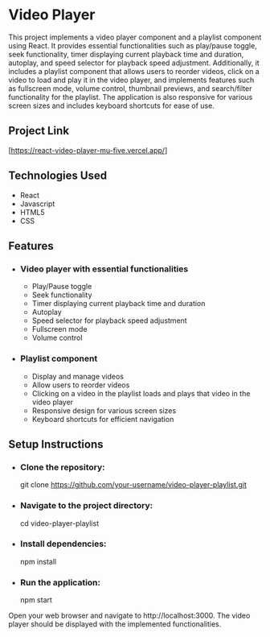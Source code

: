 # Video Player
This project implements a video player component and a playlist component using React. It provides essential functionalities such as play/pause toggle, seek functionality, timer displaying current playback time and duration, autoplay, and speed selector for playback speed adjustment. Additionally, it includes a playlist component that allows users to reorder videos, click on a video to load and play it in the video player, and implements features such as fullscreen mode, volume control, thumbnail previews, and search/filter functionality for the playlist. The application is also responsive for various screen sizes and includes keyboard shortcuts for ease of use.

## Project Link
[https://react-video-player-mu-five.vercel.app/]

## Technologies Used
* React
* Javascript
* HTML5 
* CSS

## Features
* ### Video player with essential functionalities
    * Play/Pause toggle
    * Seek functionality
    * Timer displaying current playback time and duration
    * Autoplay
    * Speed selector for playback speed adjustment
    * Fullscreen mode
    * Volume control
* ### Playlist component
    * Display and manage videos
    * Allow users to reorder videos
    * Clicking on a video in the playlist loads and plays that video in the video player
    * Responsive design for various screen sizes
    * Keyboard shortcuts for efficient navigation
 
## Setup Instructions
* ### Clone the repository:
  git clone https://github.com/your-username/video-player-playlist.git
* ### Navigate to the project directory:
  cd video-player-playlist
* ### Install dependencies:
  npm install
* ### Run the application:
  npm start

Open your web browser and navigate to http://localhost:3000.
The video player should be displayed with the implemented functionalities.


  


